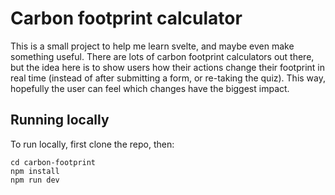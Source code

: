 # Carbon footprint calculator

This is a small project to help me learn svelte, and maybe even make something useful. There are lots of carbon footprint calculators out there, but the idea here is to show users how their actions change their footprint in real time (instead of after submitting a form, or re-taking the quiz). This way, hopefully the user can feel which changes have the biggest impact.

## Running locally

To run locally, first clone the repo, then:

```
cd carbon-footprint
npm install
npm run dev
```
